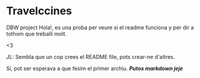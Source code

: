 # Travelccines
DBW project
Hola!, es una proba per veure si el readme funciona y per dir a tothom que treballi molt.

<3

JL: Sembla que un cop crees el README file, pots crear-ne d'altres. 

Sí, pot ser esperava a que fesim el primer archiu. 
***Putos markdown jeje***
